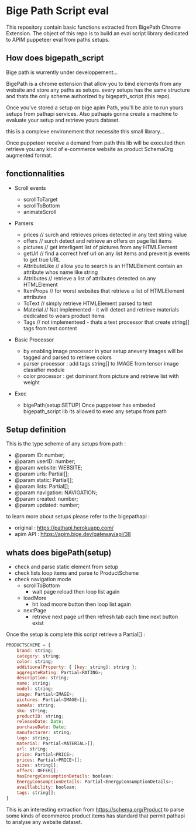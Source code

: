 # Bige Path Script eval

This repository contain basic functions extracted from BigePath Chrome Extension.
The object of this repo is to build an eval script library dedicated to APIM puppeteer eval from paths setups.

## How does bigepath_script

Bige path is wurrently under developpement...

BigePath is a chrome extension that allow you to bind elements from any website and store any paths as setups.
every setups has the same structure and thats the only scheme authorized by bigepath_script (this repo).

Once you've stored a setup on bige apim Path,
you'll be able to run yours setups from pathapi services.
Also pathapis gonna create a machine to evaluate your setup and retrieve yours dataset.

this is a complexe environement that necessite this small library...

Once puppeteer receive a demand from path this lib will be executed then retrieve you any kind of e-commerce website as product SchemaOrg augmented format.

## fonctionnalities 

- Scroll events
  - scrollToTarget 
  - scrollToBottom
  - animateScroll

- Parsers
  - prices // surch and retrieves prices detected in any text string value
  - offers // surch detect and retrieve an offers on page list items
  - pictures // get interligent list of pictures from any HTMLElement
  - getUrl // find a correct href url on any list items and prevent js events to get true URL
  - AttributeLike // allow you to search is an HTMLElement contain an attribute whos name like string
  - Attributes // retrieve a list of attributes detected on any HTMLElement
  - ItemProps // for worst websites that retrieve a list of HTMLElement attributes 
  - ToText  // simply retrieve HTMLElement parsed to text 
  - Material //  Not implemented - it will detect and retrieve materials dedicated to wears product items
  - Tags // not implementeed - thats a text processor that create string[] tags from text content

- Basic Processor
  - by enabling image processor in your setup anevery images will be tagged and parsed to retrieve colors
  - parser processor : add tags string[] to IMAGE from tensor image classifier module
  - color processor : get dominant from picture and retrieve list with weight

- Exec
  - bigePath(setup:SETUP) Once puppeteer has embeded bigepath_script lib its allowed to exec any setups from path

## Setup definition

This is the type scheme of any setups from path :
- @param ID: number;
- @param userID: number;
- @param website: WEBSITE;
- @param urls: Partial<URLS>[];
- @param static: Partial<TARGET>[];
- @param lists: Partial<LIST>[];
- @param navigation: NAVIGATION;
- @param created: number;
- @param updated: number;

to learn more about setups please refer to the bigepathapi :
- original : https://pathapi.herokuapp.com/
- apim API : https://apim.bige.dev/gateway/api/38

## whats does bigePath(setup)

- check and parse static element from setup
- check lists loop items and parse to ProductScheme
- check navigation mode
  - scrollToBottom
    - wait page reload then loop list again
  - loadMore
    - hit load moore button then loop list again
  - nextPage
    - retrieve next page url then refresh tab each time next button exist


Once the setup is complete this script retrieve a Partial<PRODUCTSCHEME>[] :

```javascript
PRODUCTSCHEME = {
    brand: string;
    category: string;
    color: string;
    additionalProperty: { [key: string]: string };
    aggregateRating: Partial<RATING>;
    description: string;
    name: string;
    model: string;
    image: Partial<IMAGE>;
    pictures: Partial<IMAGE>[];
    sameAs: string;
    sku: string;
    productID: string;
    releaseDate: Date;
    purchaseDate: Date;
    manufacturer: string;
    logo: string;
    material: Partial<MATERIAL>[];
    url: string;
    price: Partial<PRICE>;
    prices: Partial<PRICE>[];
    sizes: string[];
    offers: OFFER[];
    hasEnergyConsumptionDetails: boolean;
    EnergyConsumptionDetails: Partial<EnergyConsumptionDetails>;
    availlability: boolean;
    tags: string[];
}
```

This is an interesting extraction from https://schema.org/Product to parse some kinds of ecommerce product items has standard that permit pathapi to analyse any website dataset.


